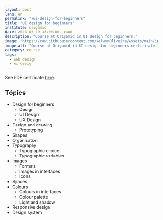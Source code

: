 ```yaml
---
layout: post
lang: en
permalink: "/ui-design-for-beginners"
title: "UI design for beginners"
institute: origamid
date: 2023-05-29 18:00:00 -0400
description: "Course at Origamid in UI design for beginners."
image: "https://raw.githubusercontent.com/kelwynOliveira/Assets/main/img/certificates/intensive-courses/origamid/ui-design-for-beginners/front-en.jpg"
image-alt: "Course at Origamid in UI design for beginners certificate."
category: course
tags:
  - web design
  - ui design
---
```


See PDF certificate <a href="https://docs.google.com/viewer?url=https://raw.githubusercontent.com/kelwynOliveira/Assets/main/PDF/certificates/intensive-courses/{{page.institute}}{{page.permalink}}.pdf" target="_blank">here</a>.

## Tópics

- Design for beginners
  - Design
  - UI Design
  - UX Design
- Design and drawing
  - Prototyping
- Shapes
- Organisation
- Typography
  - Typographic choice
  - Typographic variables
- Images
  - Formats
  - Images in interfaces
  - Icons
- Spaces
- Colours
  - Colours in interfaces
  - Colour palette
  - Light and shadow
- Responsive design
- Design system
